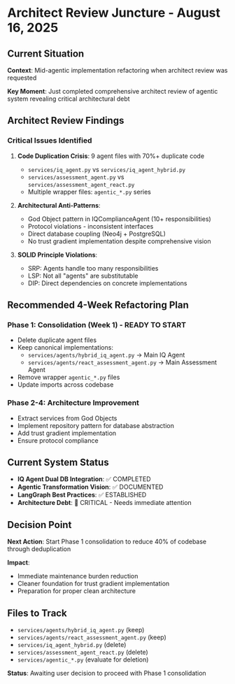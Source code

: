 # Architect Review Juncture - August 16, 2025

## Current Situation
**Context**: Mid-agentic implementation refactoring when architect review was requested

**Key Moment**: Just completed comprehensive architect review of agentic system revealing critical architectural debt

## Architect Review Findings

### Critical Issues Identified
1. **Code Duplication Crisis**: 9 agent files with 70%+ duplicate code
   - `services/iq_agent.py` vs `services/iq_agent_hybrid.py` 
   - `services/assessment_agent.py` vs `services/assessment_agent_react.py`
   - Multiple wrapper files: `agentic_*.py` series

2. **Architectural Anti-Patterns**:
   - God Object pattern in IQComplianceAgent (10+ responsibilities)
   - Protocol violations - inconsistent interfaces
   - Direct database coupling (Neo4j + PostgreSQL)
   - No trust gradient implementation despite comprehensive vision

3. **SOLID Principle Violations**:
   - SRP: Agents handle too many responsibilities
   - LSP: Not all "agents" are substitutable
   - DIP: Direct dependencies on concrete implementations

## Recommended 4-Week Refactoring Plan

### Phase 1: Consolidation (Week 1) - READY TO START
- Delete duplicate agent files
- Keep canonical implementations:
  - `services/agents/hybrid_iq_agent.py` → Main IQ Agent
  - `services/agents/react_assessment_agent.py` → Main Assessment Agent
- Remove wrapper `agentic_*.py` files
- Update imports across codebase

### Phase 2-4: Architecture Improvement
- Extract services from God Objects
- Implement repository pattern for database abstraction
- Add trust gradient implementation
- Ensure protocol compliance

## Current System Status
- **IQ Agent Dual DB Integration**: ✅ COMPLETED
- **Agentic Transformation Vision**: ✅ DOCUMENTED
- **LangGraph Best Practices**: ✅ ESTABLISHED
- **Architecture Debt**: 🔴 CRITICAL - Needs immediate attention

## Decision Point
**Next Action**: Start Phase 1 consolidation to reduce 40% of codebase through deduplication

**Impact**: 
- Immediate maintenance burden reduction
- Cleaner foundation for trust gradient implementation
- Preparation for proper clean architecture

## Files to Track
- `services/agents/hybrid_iq_agent.py` (keep)
- `services/agents/react_assessment_agent.py` (keep)
- `services/iq_agent_hybrid.py` (delete)
- `services/assessment_agent_react.py` (delete)
- `services/agentic_*.py` (evaluate for deletion)

**Status**: Awaiting user decision to proceed with Phase 1 consolidation